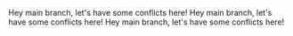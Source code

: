Hey main branch, let's have some conflicts here!
Hey main branch, let's have some conflicts here!
Hey main branch, let's have some conflicts here!
